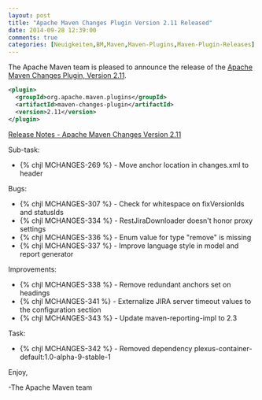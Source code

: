 ```yaml
---
layout: post
title: "Apache Maven Changes Plugin Version 2.11 Released"
date: 2014-09-28 12:39:00
comments: true
categories: [Neuigkeiten,BM,Maven,Maven-Plugins,Maven-Plugin-Releases]
---
```

The Apache Maven team is pleased to announce the release of the 
[Apache Maven Changes Plugin, Version 2.11](http://maven.apache.org/plugins/maven-changes-plugin).


``` xml
<plugin>
  <groupId>org.apache.maven.plugins</groupId>
  <artifactId>maven-changes-plugin</artifactId>
  <version>2.11</version>
</plugin>
```

<!-- more -->

[Release Notes - Apache Maven Changes Version 2.11](http://jira.codehaus.org/secure/ReleaseNote.jspa?projectId=11212&version=20323)

Sub-task:

 * {% chjl MCHANGES-269 %} - Move anchor location in changes.xml to header

Bugs:

 * {% chjl MCHANGES-307 %} - Check for whitespace on fixVersionIds and statusIds
 * {% chjl MCHANGES-334 %} - RestJiraDownloader doesn't honor proxy settings
 * {% chjl MCHANGES-336 %} - Enum value for type "remove" is missing
 * {% chjl MCHANGES-337 %} - Improve language style in model and report generator

Improvements:

 * {% chjl MCHANGES-338 %} - Remove redundant anchors set on headings
 * {% chjl MCHANGES-341 %} - Externalize JIRA server timeout values to the configuration section
 * {% chjl MCHANGES-343 %} - Update maven-reporting-impl to 2.3

Task:

 * {% chjl MCHANGES-342 %} - Removed dependency plexus-container-default:1.0-alpha-9-stable-1


Enjoy,

-The Apache Maven team
